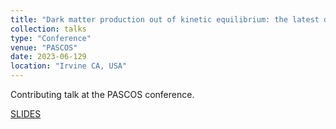 ```yaml
---
title: "Dark matter production out of kinetic equilibrium: the latest developments"
collection: talks
type: "Conference"
venue: "PASCOS"
date: 2023-06-129
location: "Irvine CA, USA"
---
```


Contributing talk at the PASCOS conference.

[SLIDES](http://ahryczuk.github.io/files/talks/PASCOS2023.pdf)
